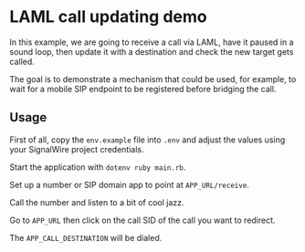# LAML call updating demo

In this example, we are going to receive a call via LAML, have it paused in a sound loop, then update it with a destination and check the new target gets called.

The goal is to demonstrate a mechanism that could be used, for example, to wait for a mobile SIP endpoint to be registered before bridging the call.

## Usage

First of all, copy the `env.example` file into `.env` and adjust the values using your SignalWire project credentials.

Start the application with `dotenv ruby main.rb`.

Set up a number or SIP domain app to point at `APP_URL/receive`.

Call the number and listen to a bit of cool jazz.

Go to `APP_URL` then click on the call SID of the call you want to redirect.

The `APP_CALL_DESTINATION` will be dialed.